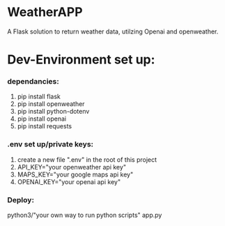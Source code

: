# WeatherAPP
A Flask solution to return weather data, utilzing Openai and openweather.

# Dev-Environment set up:

### dependancies:
1. pip install flask
2. pip install openweather
3. pip install python-dotenv
4. pip install openai
5. pip install requests

### .env set up/private keys:
1. create a new file ".env" in the root of this project
2. API_KEY="your openweather api key"
3. MAPS_KEY="your google maps api key"
4. OPENAI_KEY="your openai api key"

### Deploy:
python3/"your own way to run python scripts" app.py
